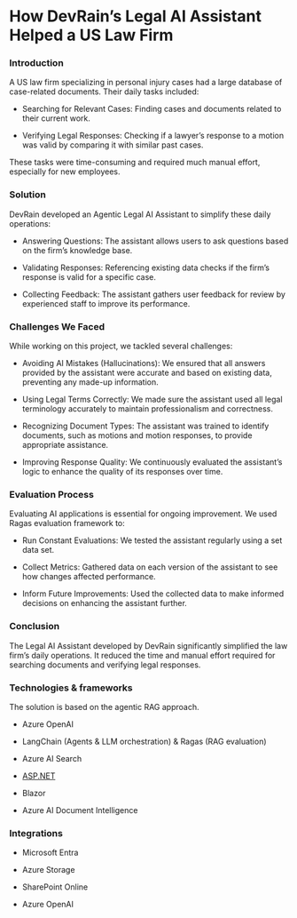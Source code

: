 # How DevRain’s Legal AI Assistant Helped a US Law Firm  
### Introduction

A US law firm specializing in personal injury cases had a large database of case-related documents. Their daily tasks included:

* Searching for Relevant Cases: Finding cases and documents related to their current work.


* Verifying Legal Responses: Checking if a lawyer’s response to a motion was valid by comparing it with similar past cases.



  


These tasks were time-consuming and required much manual effort, especially for new employees.

  


### Solution

DevRain developed an Agentic Legal AI Assistant to simplify these daily operations:

* Answering Questions: The assistant allows users to ask questions based on the firm’s knowledge base.


* Validating Responses: Referencing existing data checks if the firm’s response is valid for a specific case.


* Collecting Feedback: The assistant gathers user feedback for review by experienced staff to improve its performance.



  


### Challenges We Faced

While working on this project, we tackled several challenges:

* Avoiding AI Mistakes (Hallucinations): We ensured that all answers provided by the assistant were accurate and based on existing data, preventing any made-up information.


* Using Legal Terms Correctly: We made sure the assistant used all legal terminology accurately to maintain professionalism and correctness.


* Recognizing Document Types: The assistant was trained to identify documents, such as motions and motion responses, to provide appropriate assistance.


* Improving Response Quality: We continuously evaluated the assistant’s logic to enhance the quality of its responses over time.



  


### Evaluation Process

Evaluating AI applications is essential for ongoing improvement. We used Ragas evaluation framework to:

* Run Constant Evaluations: We tested the assistant regularly using a set data set.


* Collect Metrics: Gathered data on each version of the assistant to see how changes affected performance.


* Inform Future Improvements: Used the collected data to make informed decisions on enhancing the assistant further.



  


### Conclusion

The Legal AI Assistant developed by DevRain significantly simplified the law firm’s daily operations. It reduced the time and manual effort required for searching documents and verifying legal responses.

  


### Technologies & frameworks

The solution is based on the agentic RAG approach.

  


* Azure OpenAI


* LangChain (Agents & LLM orchestration) & Ragas (RAG evaluation)


* Azure AI Search


* [ASP.NET](http://asp.net/)


* Blazor


* Azure AI Document Intelligence



  


### Integrations

* Microsoft Entra


* Azure Storage


* SharePoint Online


* Azure OpenAI